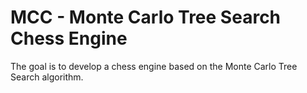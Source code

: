 # MCC - Monte Carlo Tree Search Chess Engine

The goal is to develop a chess engine based on the Monte Carlo Tree Search algorithm.
